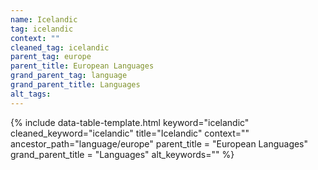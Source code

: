 ```yaml
---
name: Icelandic
tag: icelandic
context: ""
cleaned_tag: icelandic
parent_tag: europe
parent_title: European Languages
grand_parent_tag: language
grand_parent_title: Languages
alt_tags: 
---
```


{% include data-table-template.html 
  keyword="icelandic" 
  cleaned_keyword="icelandic" 
  title="Icelandic"
  context=""
  ancestor_path="language/europe" 
  parent_title = "European Languages"
  grand_parent_title = "Languages"
  alt_keywords=""
%}

